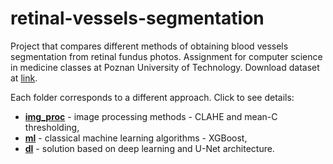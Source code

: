 # retinal-vessels-segmentation

Project that compares different methods of obtaining blood vessels segmentation from retinal fundus photos. Assignment for computer science in medicine classes at Poznan University of Technology.
Download dataset at [link](https://www5.cs.fau.de/fileadmin/research/datasets/fundus-images/all.zip).

Each folder corresponds to a different approach. Click to see details:
- <b>[img_proc](img_proc)</b> - image processing methods - CLAHE and mean-C thresholding,
- <b>[ml](ml)</b> - classical machine learning algorithms - XGBoost,
- <b>[dl](dl)</b> - solution based on deep learning and U-Net architecture.
